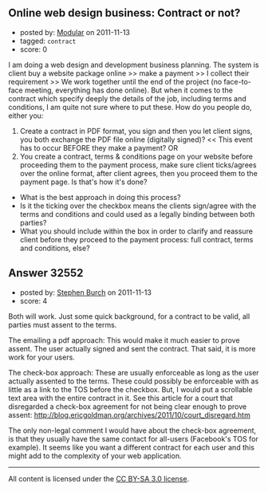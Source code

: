 ## Online web design business: Contract or not?

- posted by: [Modular](https://stackexchange.com/users/-1/14136-modular) on 2011-11-13
- tagged: `contract`
- score: 0

I am doing a web design and development business planning. The system is client buy a website package online >> make a payment >> I collect their requirement >> We work together until the end of the project (no face-to-face meeting, everything has done online). But when it comes to the contract which specify deeply the details of the job, including terms and conditions, I am quite not sure where to put these. How do you people do, either you:

1. Create a contract in PDF format, you sign and then you let client signs, you both exchange the PDF file online (digitally signed)? << This event has to occur BEFORE they make a payment?
OR
2. You create a contract, terms & conditions page on your website before proceeding them to the payment process, make sure client ticks/agrees over the online format, after client agrees, then you proceed them to the payment page. Is that's how it's done?

- What is the best approach in doing this process?
- Is it the ticking over the checkbox means the clients sign/agree with the terms and conditions and could used as a legally binding between both parties?
- What you should include within the box in order to clarify and reassure client before they proceed to the payment process: full contract, terms and conditions, else?


## Answer 32552

- posted by: [Stephen Burch](https://stackexchange.com/users/-1/13763-stephen-burch) on 2011-11-13
- score: 4

<p>Both will work. Just some quick background, for a contract to be valid, all parties must assent to the terms.</p>

<p>The emailing a pdf approach: This would make it much easier to prove assent. The user actually signed and sent the contract. That said, it is more work for your users. </p>

<p>The check-box approach: These are usually enforceable as long as the user actually assented to the terms. These could possibly be enforceable with as little as a link to the TOS before the checkbox. But, I would put a scrollable text area with the entire contract in it. See this article for a court that disregarded a check-box agreement for not being clear enough to prove assent: <a href="http://blog.ericgoldman.org/archives/2011/10/court_disregard.htm" rel="nofollow">http://blog.ericgoldman.org/archives/2011/10/court_disregard.htm</a></p>

<p>The only non-legal comment I would have about the check-box agreement, is that they usually have the same contact for all-users (Facebook's TOS for example). It seems like you want a different contract for each user and this might add to the complexity of your web application.</p>




---

All content is licensed under the [CC BY-SA 3.0 license](https://creativecommons.org/licenses/by-sa/3.0/).
